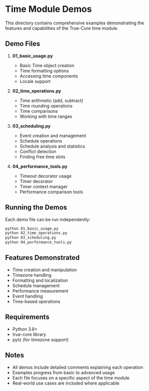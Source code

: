 # Time Module Demos

This directory contains comprehensive examples demonstrating the features and capabilities of the True-Core time module.

## Demo Files

1. **01_basic_usage.py**
    - Basic Time object creation
    - Time formatting options
    - Accessing time components
    - Locale support

2. **02_time_operations.py**
    - Time arithmetic (add, subtract)
    - Time rounding operations
    - Time comparisons
    - Working with time ranges

3. **03_scheduling.py**
    - Event creation and management
    - Schedule operations
    - Schedule analysis and statistics
    - Conflict detection
    - Finding free time slots

4. **04_performance_tools.py**
    - Timeout decorator usage
    - Timer decorator
    - Timer context manager
    - Performance comparison tools

## Running the Demos

Each demo file can be run independently:

```bash
python 01_basic_usage.py
python 02_time_operations.py
python 03_scheduling.py
python 04_performance_tools.py
```

## Features Demonstrated

- Time creation and manipulation
- Timezone handling
- Formatting and localization
- Schedule management
- Performance measurement
- Event handling
- Time-based operations

## Requirements

- Python 3.8+
- true-core library
- pytz (for timezone support)

## Notes

- All demos include detailed comments explaining each operation
- Examples progress from basic to advanced usage
- Each file focuses on a specific aspect of the time module
- Real-world use cases are included where applicable
